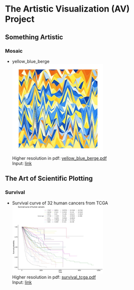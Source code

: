 
# The Artistic Visualization (AV) Project

## Something Artistic

### Mosaic

* yellow_blue_berge  
  <img src="output/yellow_blue_berge.jpeg" width="300" height="">  
  Higher resolution in pdf: <a href="output/yellow_blue_berge.pdf">yellow_blue_berge.pdf</a>  
  Input: <a href="input/yellow_blue_berge.txt">link</a>

## The Art of Scientific Plotting

### Survival

* Survival curve of 32 human cancers from TCGA
  <img src="output/survival_tcga.jpg" width="300" height="">  
  Higher resolution in pdf: <a href="output/survival_tcga.pdf">survival_tcga.pdf</a>  
  Input: <a href="input/clinical_PANCAN_patient_with_followup.tsv">link</a>
